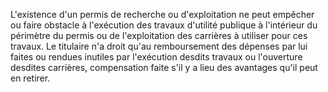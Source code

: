 L'existence d'un permis de recherche ou d'exploitation
ne peut empêcher ou faire obstacle à l'exécution des travaux d'utilité
publique à l'intérieur du périmètre du permis ou de l'exploitation des
carrières à utiliser pour ces travaux.
Le titulaire n'a droit qu'au remboursement des dépenses par lui faites
ou rendues inutiles par l'exécution desdits travaux ou l'ouverture
desdites carrières, compensation faite s'il y a lieu des avantages qu'il
peut en retirer.